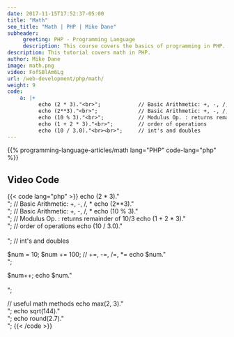 ```yaml
---
date: 2017-11-15T17:52:37-05:00
title: "Math"
seo_title: "Math | PHP | Mike Dane"
subheader:
     greeting: PHP - Programming Language
     description: This course covers the basics of programming in PHP. Work your way through the videos/articles and I'll teach you everything you need to know to start your programming journey!
description: This tutorial covers math in PHP.
author: Mike Dane
image: math.png
video: FofSBlAm6Lg
url: /web-development/php/math/
weight: 9
code:
    a: |+
          echo (2 * 3)."<br>";            // Basic Arithmetic: +, -, /, *
          echo (2**3)."<br>";             // Basic Arithmetic: +, -, /, *
          echo (10 % 3)."<br>";           // Modulus Op. : returns remainder of 10/3
          echo (1 + 2 * 3)."<br>";        // order of operations
          echo (10 / 3.0)."<br><br>";     // int's and doubles
---
```


{{% programming-language-articles/math lang="PHP" code-lang="php" %}}

## Video Code

{{< code lang="php" >}}
echo (2 * 3)."<br>";            // Basic Arithmetic: +, -, /, *
echo (2**3)."<br>";             // Basic Arithmetic: +, -, /, *
echo (10 % 3)."<br>";           // Modulus Op. : returns remainder of 10/3
echo (1 + 2 * 3)."<br>";        // order of operations
echo (10 / 3.0)."<br><br>";     // int's and doubles


$num = 10;
$num += 100;                    // +=, -=, /=, *=
echo $num."<br>";

$num++;
echo $num."<br><br>";

// useful math methods
echo max(2, 3)."<br>";
echo sqrt(144)."<br>";
echo round(2.7)."<br>";
{{< /code >}}